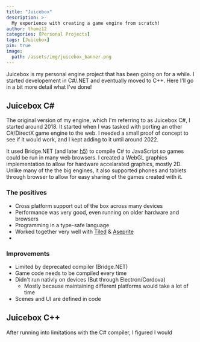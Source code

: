 ```yaml
---
title: "Juicebox"
description: >-
  My experience with creating a game engine from scratch!
author: thomz12
categories: [Personal Projects]
tags: [Juicebox]
pin: true
image:
  path: /assets/img/juicebox_banner.png
---
```


Juicebox is my personal engine project that has been going on for a while. I started developement in C#/.NET and eventually moved to C++. Here I'll go in a bit more detail what I've done!

## Juicebox C#
The original version of my engine, which I'm referring to as Juicebox C#, I started around 2018. It started when I was tasked with porting an other C#/DirectX game engine to the web. I needed a small proof of concept to see if it would work, and I kept adding to it until around 2022. 

It used Bridge.NET (and later [h5](https://github.com/curiosity-ai/h5)) to compile C# to JavaScript so games could be run in many web browsers. I created a WebGL graphics implementation to allow for hardware accelarated graphics, mostly 2D. Unlike many of the the big engines, it also supported phones and tablets through browser to allow for easy sharing of the games created with it.

### The positives
- Cross platform support out of the box across many devices
- Performance was very good, even running on older hardware and browsers
- Programming in a type-safe language
- Worked together very well with [Tiled](https://www.mapeditor.org/) & [Aseprite](https://www.aseprite.org/)
- 

### Improvements
- Limited by deprecated compiler (Bridge.NET)
- Game code needs to be compiled every time
- Didn't run nativly on devices (But through Electron/Cordova)
  - Mostly because maintaining different platforms would take a lot of time
- Scenes and UI are defined in code

## Juicebox C++
After running into limitations with the C# compiler, I figured I would 
